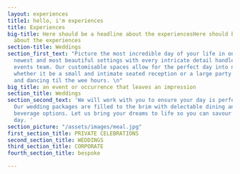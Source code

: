 ```yaml
---
layout: experiences
title1: hello, i'm experiences
title: Experiences
big-title: Here should be a headline about the experiencesHere should be a headline
  about the experiences
section-title: Weddings
section_first_text: "Picture the most incredible day of your life in one of the city’s
  newest and most beautiful settings with every intricate detail handled by our experienced
  events team. Our customisable spaces allow for the perfect day into night celebration
  whether it be a small and intimate seated reception or a large party with live entertainment
  and dancing til the wee hours. \n"
big_title: an event or occurrence that leaves an impression
section_title: Weddings
section_second_text: 'We will work with you to ensure your day is perfect beyond comprehension.
  Our wedding packages are filled to the brim with delectable dining and extensive
  beverage options. Let us bring your dreams to life so you can savour your special
  day. '
section_picture: "/assets/images/meal.jpg"
first_section_title: PRIVATE CELEBRATIONS
second_section_title: WEDDINGS
third_section_title: CORPORATE
fourth_section_title: bespoke

---
```

